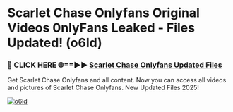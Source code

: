 # Scarlet Chase Onlyfans Original Videos 0nlyFans Leaked - Files Updated! (o6ld)

<h3>🔴 CLICK HERE 🌐==►► <a href="https://tinyurl.com/ms9xzufz" rel="nofollow">Scarlet Chase Onlyfans Updated Files</a></h3>

Get Scarlet Chase Onlyfans and all content. Now you can access all videos and pictures of Scarlet Chase Onlyfans. New Updated Files 2025!

[![o6ld](https://i.imgur.com/ppqm5kG.gif)](https://tinyurl.com/ms9xzufz)
